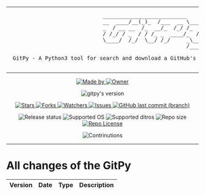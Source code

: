 <!--

#---[Metadata]--------------------------------------------------------------#
#  Filename ~ CHANGLOG.md               [Created: 2022-11-23 |  1:23 - PM]  #
#                                       [Updated: 2023-03-28 |  7:41 - PM]  #
#---[Info]------------------------------------------------------------------#
#  The changelogs of ConvPro Framework                                      #
#  Language ~ Markdown                                                      #
#---[Authors]---------------------------------------------------------------#
#  Thomas Pellissier (MyMeepSQL)                                            #
#  Jonas Petitpierre (Bashy)                                                #
#---[Operating System]------------------------------------------------------#
#  Developed for Linux (Arch based)                                         #
#---[License]---------------------------------------------------------------#
#  GNU General Public License v3.0                                          #
#  -------------------------------                                          #
#                                                                           #
#  This program is free software; you can redistribute it and/or modify     #
#  it under the terms of the GNU General Public License as published by     #
#  the Free Software Foundation; either version 2 of the License, or        #
#  (at your option) any later version.                                      #
#                                                                           #
#  This program is distributed in the hope that it will be useful,          #
#  but WITHOUT ANY WARRANTY; without even the implied warranty of           #
#  MERCHANTABILITY or FITNESS FOR A PARTICULAR PURPOSE. See the             #
#  GNU General Public License for more details.                             #
#                                                                           #
#  You should have received a copy of the GNU General Public License along  #
#  with this program; if not, write to the Free Software Foundation, Inc.,  #
#  51 Franklin Street, Fifth Floor, Boston, MA 02110-1301 USA.              #
#---------------------------------------------------------------------------#

-->

---

<pre>
                              __________________________
                              __  ____/__(_)_  /___  __ \____  __
                              _  / __ __  /_  __/_  /_/ /_  / / /
                              / /_/ / _  / / /_ _  ____/_  /_/ / 
                              \____/  /_/  \__/ /_/     _\__, /  
                                                        /____/

  GitPy - A Python3 tool for search and download a GitHub's repository directly in the terminal

</pre>

---

<!--
Liens à modifier
-->

<!--  [ Authors ] -->
<p align="center">
    <a href="https://github.com/MyMeepSQL">
        <img src="https://img.shields.io/badge/Made%20by-Thomas%20Pellissier%20(MyMeepSQL)%20&%20Jonas%20Petitpierre%20(Bashy)-important?style=for-the-badge" alt="Made by">
    <a href="https://github.com/PentestSociety">
        <img src="https://img.shields.io/badge/Owner-©%20PSociety-important?style=for-the-badge" alt="Owner">
    </a>
</p>

<!--  [ Version ] -->
<p align="center">
    <img src="https://img.shields.io/badge/Version-0.0.1-success?style=for-the-badge" alt="gitpy's version">
</p>

<!--  [ Informations about this repository ] -->
<p align="center">
    <a href="https://github.com/MyMeepSQL/gitpy/stargazers">
        <img src="https://img.shields.io/github/stars/MyMeepSQL/gitpy?style=for-the-badge&color=success" alt="Stars">
    </a>
    <a href="https://github.com/MyMeepSQL/gitpy/network/members">
        <img src="https://img.shields.io/github/forks/MyMeepSQL/gitpy?color=cyan&style=for-the-badge&color=success" alt="Forks">
    </a>
    <a href="https://github.com/MyMeepSQL/gitpy/watchers">
        <img src="https://img.shields.io/github/watchers/MyMeepSQL/gitpy?color=cyan&style=for-the-badge&color=success" alt="Watchers">
    </a>
    <a href="https://github.com/MyMeepSQL/gitpy/issues">
        <img src="https://img.shields.io/github/issues/MyMeepSQL/gitpy?color=success&style=for-the-badge" alt="Issues">
    </a>
    <a href="https://github.com/MyMeepSQL/gitpy/issues">
        <img src="https://img.shields.io/github/last-commit/MyMeepSQL/gitpy/master?color=success&style=for-the-badge" alt="GitHub last commit (branch)">
    </a>

</p>

<!--  [ More informations ] -->
<p align="center">
    <img src="https://img.shields.io/badge/Release%20status-In%20Development-informational?style=for-the-badge" alt="Release status">
    <img src="https://img.shields.io/badge/Supported%20OS-Linux-informational?style=for-the-badge" alt="Supported OS">
    <img src="https://img.shields.io/badge/Supported%20distros-Arch%20&%20Debian%20based-informational?style=for-the-badge" alt="Supported ditros">
    <img src="https://img.shields.io/github/repo-size/MyMeepSQL/gitpy?color=informational&style=for-the-badge" alt="Repo size">
    <a href="https://github.com/MyMeepSQL/gitpy/blob/test_v1/LICENSE">
        <img src="https://img.shields.io/github/license/MyMeepSQL/gitpy?color=informational&style=for-the-badge" alt="Repo License" >
    </a>
</p>

<!--  [ Contribution ] -->
<p align="center">
    <img src="https://img.shields.io/badge/Contributions-Open!-green?style=for-the-badge" alt="Contrinutions">
</p>

---


# All changes of the GitPy

| Version | Date | Type | Description |
| ------------- | ------------- |------------- | ------------- |
